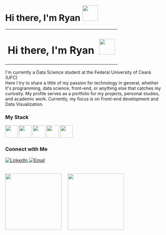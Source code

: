 
<h1>Hi there, I'm Ryan  <img width=50px src="https://media.tenor.com/nebZyl8oN7IAAAAi/wave-hello.gif/">  </h1>

<table>
  <tr>
    <td valign="middle"><h1>Hi there, I'm Ryan</h1></td>
    <td valign="middle"><img width="50px" src="https://media.tenor.com/nebZyl8oN7IAAAAi/wave-hello.gif"></td>
  </tr>
</table>

I'm currently a Data Science student at the Federal University of Ceará (UFC)
<br >Here I try to share a little of my passion for technology in general, whether it's programming, data science, front-end, or anything else that catches my curiosity.
My profile serves as a portfolio for my projects, personal studies, and academic work. Currently, my focus is on Front-end development and Data Visualization.


<div>
<div> 
<h3> My Stack </h3>
<img width=40px src="https://cdn.jsdelivr.net/gh/devicons/devicon@latest/icons/python/python-original.svg" />
<img width=40px src="https://cdn.jsdelivr.net/gh/devicons/devicon@latest/icons/javascript/javascript-original.svg" />
<img width=40px src="https://cdn.jsdelivr.net/gh/devicons/devicon@latest/icons/html5/html5-original.svg" />
<img width=40px src="https://cdn.jsdelivr.net/gh/devicons/devicon@latest/icons/css3/css3-original.svg" />
<img width=40px src="https://cdn.jsdelivr.net/gh/devicons/devicon@latest/icons/postgresql/postgresql-original.svg" />                     
</div>
          

### Connect with Me

<div align="left">
  <a href="https://linkedin.com/in/r" target="_blank">
    <img alt="LinkedIn" src="https://img.shields.io/badge/LinkedIn-blue?logo=linkedin&logoColor=white">
  </a>
  <a href="mailto:ryandsantosoliveira@gmail.com">
    <img alt="Email" src="https://img.shields.io/badge/Email-D14836?logo=gmail&logoColor=white">
  </a>
</div>

<br>
<br>

<div>
  <img height="180em" src="https://github-readme-stats.vercel.app/api?username=CtrlAltRyan&show_icons=false&theme=github_dark&include_all_commits=true&count_private=true&custom_title=Github%20Stats"/> 
  &nbsp;&nbsp;&nbsp;
  <img height="180em" src="https://github-readme-stats.vercel.app/api/top-langs/?username=CtrlAltRyan&layout=compact&langs_count=16&theme=github_dark"/>
</div>
</div>


